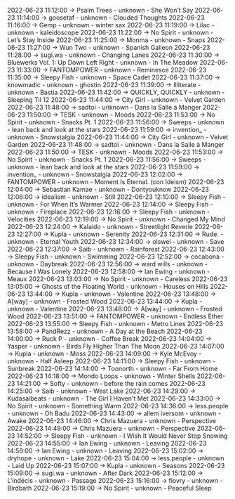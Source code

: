 2022-06-23 11:12:00 -> Psalm Trees - unknown - She Won’t Say
2022-06-23 11:14:00 -> goosetaf - unknown - Clouded Thoughts
2022-06-23 11:16:00 -> Gemp - unknown - winter sax
2022-06-23 11:19:00 -> Lilac - unknown - kaleidoscope
2022-06-23 11:22:00 -> No Spirit - unknown - Let’s Stay Inside
2022-06-23 11:25:00 -> Monma - unknown - Snaps
2022-06-23 11:27:00 -> Wun Two - unknown - Spanish Galleon
2022-06-23 11:28:00 -> sugi.wa - unknown - Changing Lanes
2022-06-23 11:30:00 -> Bluewerks Vol. 1: Up Down Left Right - unknown - In The Meadow
2022-06-23 11:33:00 -> FANTOMPOWER - unknown - Reminesce
2022-06-23 11:35:00 -> Sleepy Fish - unknown - Space Cadet
2022-06-23 11:37:00 -> knowmadic - unknown - ghostin
2022-06-23 11:39:00 -> Illiterate - unknown - Bastia
2022-06-23 11:42:00 -> QUICKLY, QUICKLY - unknown - Sleeping Til 12
2022-06-23 11:44:00 -> City Girl - unknown - Velvet Garden
2022-06-23 11:48:00 -> sadtoi - unknown - Dans la Salle à Manger
2022-06-23 11:50:00 -> TESK - unknown - Moods
2022-06-23 11:53:00 -> No Spirit - unknown - Snacks Pt. 1
2022-06-23 11:56:00 -> Sweeps - unknown - lean back and look at the stars
2022-06-23 11:59:00 -> invention_ - unknown - Snowstalgia
2022-06-23 11:44:00 -> City Girl - unknown - Velvet Garden
2022-06-23 11:48:00 -> sadtoi - unknown - Dans la Salle à Manger
2022-06-23 11:50:00 -> TESK - unknown - Moods
2022-06-23 11:53:00 -> No Spirit - unknown - Snacks Pt. 1
2022-06-23 11:56:00 -> Sweeps - unknown - lean back and look at the stars
2022-06-23 11:59:00 -> invention_ - unknown - Snowstalgia
2022-06-23 12:02:00 -> FANTOMPOWER - unknown - Moment Is Eternal. (con Ideism)
2022-06-23 12:04:00 -> Sebastian Kamae - unknown - Dontyouknow
2022-06-23 12:06:00 -> idealism - unknown - Still
2022-06-23 12:10:00 -> Sleepy Fish - unknown - For When It’s Warmer
2022-06-23 12:14:00 -> Sleepy Fish - unknown - Fireplace
2022-06-23 12:16:00 -> Sleepy Fish - unknown - Velocities
2022-06-23 12:19:00 -> No Spirit - unknown - Changed My Mind
2022-06-23 12:24:00 -> Kalaido - unknown - Streetlight Reverie
2022-06-23 12:27:00 -> Kupla - unknown - Serenity
2022-06-23 12:31:00 -> Rude. - unknown - Eternal Youth
2022-06-23 12:34:00 -> olswel - unknown - Save
2022-06-23 12:37:00 -> Saib - unknown - Rainforest
2022-06-23 12:43:00 -> Sleepy Fish - unknown - Swimming
2022-06-23 12:52:00 -> cocabona - unknown - Daybreak
2022-06-23 12:56:00 -> ward wills - unknown - Because I Was Lonely
2022-06-23 12:58:00 -> Ian Ewing - unknown - Meaux
2022-06-23 13:03:00 -> No Spirit - unknown - Careless
2022-06-23 13:05:00 -> Ghosts of the Floating World - unknown - Houses on Hills
2022-06-23 13:44:00 -> Kupla - unknown - Valentine
2022-06-23 13:48:00 -> A[way] - unknown - Frosted Wood
2022-06-23 13:44:00 -> Kupla - unknown - Valentine
2022-06-23 13:48:00 -> A[way] - unknown - Frosted Wood
2022-06-23 13:51:00 -> FANTOMPOWER - unknown - Endless Ether
2022-06-23 13:55:00 -> Sleepy Fish - unknown - Metro Lines
2022-06-23 13:58:00 -> PandRezz - unknown - A Day at the Beach
2022-06-23 14:00:00 -> Ruck P - unknown - Coffee Break
2022-06-23 14:04:00 -> Yasper - unknown - Birds Fly Higher Than The Moon
2022-06-23 14:07:00 -> Kupla - unknown - Moss
2022-06-23 14:09:00 -> Kyle McEvoy - unknown - Half Asleep
2022-06-23 14:11:00 -> Sleepy Fish - unknown - Sunbreak
2022-06-23 14:14:00 -> Toonorth - unknown - Far From Home
2022-06-23 14:18:00 -> Mondo Loops - unknown - Winter Shells
2022-06-23 14:21:00 -> Softy - unknown - before the rain comes
2022-06-23 14:25:00 -> Saib - unknown - West Lake
2022-06-23 14:29:00 -> Kudasaibeats - unknown - The Girl I Haven't Met
2022-06-23 14:33:00 -> No Spirit - unknown - Something Warm
2022-06-23 14:36:00 -> less.people - unknown - Oh Badu
2022-06-23 14:43:00 -> allem iversom - unknown - Awake
2022-06-23 14:46:00 -> Chris Mazuera - unknown - Perspective
2022-06-23 14:49:00 -> Chris Mazuera - unknown - Perspective
2022-06-23 14:52:00 -> Sleepy Fish - unknown - I Wish It Would Never Stop Snowing
2022-06-23 14:55:00 -> Ian Ewing - unknown - Leaving
2022-06-23 14:59:00 -> Ian Ewing - unknown - Leaving
2022-06-23 15:02:00 -> dryhope - unknown - Lake
2022-06-23 15:04:00 -> less.people - unknown - Laid Up
2022-06-23 15:07:00 -> Kupla - unknown - Seasons
2022-06-23 15:09:00 -> sugi.wa - unknown - After Dark
2022-06-23 15:12:00 -> L'indécis - unknown - Passage
2022-06-23 15:16:00 -> flovry - unknown - Birdbath
2022-06-23 15:19:00 -> No Spirit - unknown - Peaceful Sleep
